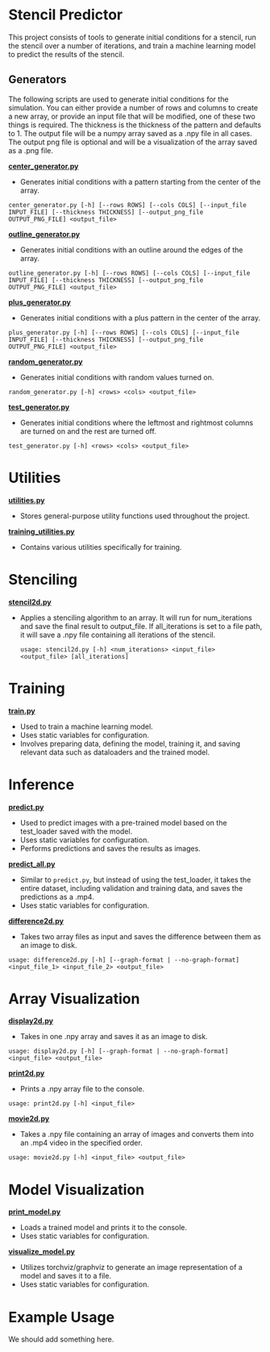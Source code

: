 # Stencil Predictor

This project consists of tools to generate initial conditions for a stencil, run the stencil over a number of iterations, and train a machine learning model to predict the results of the stencil.

## Generators

The following scripts are used to generate initial conditions for the simulation. 
You can either provide a number of rows and columns to create a new array, or provide an input file that will be modified, one of these two things is required. 
The thickness is the thickness of the pattern and defaults to 1.
The output file will be a numpy array saved as a .npy file in all cases.
The output png file is optional and will be a visualization of the array saved as a .png file.

**[center_generator.py](generators/center_generator.py)**

- Generates initial conditions with a pattern starting from the center of the array.

```
center_generator.py [-h] [--rows ROWS] [--cols COLS] [--input_file INPUT_FILE] [--thickness THICKNESS] [--output_png_file OUTPUT_PNG_FILE] <output_file>
```

**[outline_generator.py](generators/outline_generator.py)**

- Generates initial conditions with an outline around the edges of the array.

```
outline_generator.py [-h] [--rows ROWS] [--cols COLS] [--input_file INPUT_FILE] [--thickness THICKNESS] [--output_png_file OUTPUT_PNG_FILE] <output_file>
```

**[plus_generator.py](generators/plus_generator.py)**

- Generates initial conditions with a plus pattern in the center of the array.

```
plus_generator.py [-h] [--rows ROWS] [--cols COLS] [--input_file INPUT_FILE] [--thickness THICKNESS] [--output_png_file OUTPUT_PNG_FILE] <output_file>
```

**[random_generator.py](generators/random_generator.py)**

- Generates initial conditions with random values turned on.

```
random_generator.py [-h] <rows> <cols> <output_file>
```

**[test_generator.py](generators/test_generator.py)**

- Generates initial conditions where the leftmost and rightmost columns are turned on and the rest are turned off.

```
test_generator.py [-h] <rows> <cols> <output_file>
```

# Utilities

**[utilities.py](utilities.py)**

- Stores general-purpose utility functions used throughout the project.

**[training_utilities.py](training_utilities.py)**

- Contains various utilities specifically for training.

# Stenciling

**[stencil2d.py](stencil2d.py)**

- Applies a stenciling algorithm to an array. 
  It will run for num_iterations and save the final result to output_file.
  If all_iterations is set to a file path, it will save a .npy file containing all iterations of the stencil.

   ```
   usage: stencil2d.py [-h] <num_iterations> <input_file> <output_file> [all_iterations]
   ```

# Training

**[train.py](train.py)**

- Used to train a machine learning model. 
- Uses static variables for configuration. 
- Involves preparing data, defining the model, training it, and saving relevant data such as dataloaders and the trained model.

# Inference

**[predict.py](predict.py)**

- Used to predict images with a pre-trained model based on the test_loader saved with the model. 
- Uses static variables for configuration. 
- Performs predictions and saves the results as images.

**[predict_all.py](predict_all.py)**

- Similar to `predict.py`, but instead of using the test_loader, it takes the entire dataset, including validation and training data, and saves the predictions as a .mp4.
- Uses static variables for configuration.

**[difference2d.py](difference2d.py)**

- Takes two array files as input and saves the difference between them as an image to disk.

```
usage: difference2d.py [-h] [--graph-format | --no-graph-format] <input_file_1> <input_file_2> <output_file>
```

# Array Visualization

**[display2d.py](display2d.py)**

- Takes in one .npy array and saves it as an image to disk.

```
usage: display2d.py [-h] [--graph-format | --no-graph-format] <input_file> <output_file>
```

**[print2d.py](print2d.py)**

- Prints a .npy array file to the console.

```
usage: print2d.py [-h] <input_file>
```

**[movie2d.py](movie2d.py)**

- Takes a .npy file containing an array of images and converts them into an .mp4 video in the specified order.

```
usage: movie2d.py [-h] <input_file> <output_file>
```

# Model Visualization

**[print_model.py](print_model.py)**

- Loads a trained model and prints it to the console. 
- Uses static variables for configuration.

**[visualize_model.py](visualize_model.py)**

- Utilizes torchviz/graphviz to generate an image representation of a model and saves it to a file. 
- Uses static variables for configuration.

# Example Usage

We should add something here.
